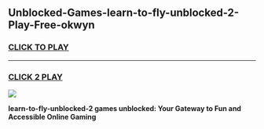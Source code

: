 
## Unblocked-Games-learn-to-fly-unblocked-2-Play-Free-okwyn
<h3>
<a href="https://premium76.site?title=learn-to-fly-unblocked-2&ref=10A">CLICK TO PLAY</a></h3>
<hr>

<h3>
<a href="https://premium76.site?title=learn-to-fly-unblocked-2&ref=10A">CLICK 2 PLAY</a>
  
</h3>

<a href="https://premium76.site?title=learn-to-fly-unblocked-2&ref=10A"><img src="https://clearcache.store/games.png"></a>


**learn-to-fly-unblocked-2 games unblocked: Your Gateway to Fun and Accessible Online Gaming**
